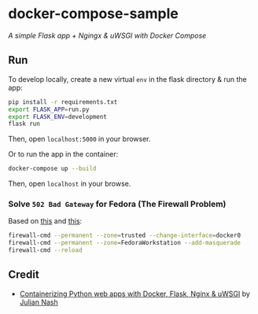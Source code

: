 # docker-compose-sample
*A simple Flask app + Ngingx & uWSGI with Docker Compose*

## Run

To develop locally, create a new virtual `env` in the flask directory & run the app:

```bash
pip install -r requirements.txt
export FLASK_APP=run.py
export FLASK_ENV=development
flask run
```

Then, open `localhost:5000` in your browser.

Or to run the app in the container:

```bash
docker-compose up --build
```

Then, open `localhost` in your browse.

### Solve `502 Bad Gateway` for Fedora (The Firewall Problem)

Based on [this](https://unix.stackexchange.com/a/225845) and [this](https://dev.to/yzwdroid/fedora-33-docker-445k):

```bash
firewall-cmd --permanent --zone=trusted --change-interface=docker0
firewall-cmd --permanent --zone=FedoraWorkstation --add-masquerade
firewall-cmd --reload
```

## Credit
- [Containerizing Python web apps with Docker, Flask, Nginx & uWSGI](https://www.youtube.com/watch?v=dVEjSmKFUVI) by [Julian Nash](https://github.com/Julian-Nash)
